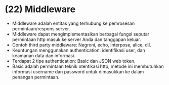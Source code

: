 # (22) Middleware
- Middleware adalah entitas yang terhubung ke pemrosesan permintaan/respons server.
- Middleware dapat mengimplementasikan berbagai fungsi seputar permintaan http masuk ke server Anda dan tanggapan keluar.
- Contoh third party middleware: Negroni, echo, interpose, alice, dll.
- Keuntungan menggunakan authentication: identifikasi user, dan keamanan data dan informasi.
- Terdapat 2 tipe authentication: Basic dan JSON web token.
- Basic adalah permintaan teknik otentikasi http, metode ini membutuhkan informasi username dan password untuk dimasukkan ke dalam penangan permintaan.